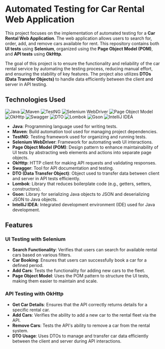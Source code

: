 # Automated Testing for Car Rental Web Application

This project focuses on the implementation of automated testing for a **Car Rental Web Application**. The web application allows users to search for, order, add, and remove cars available for rent. This repository contains both **UI tests** using **Selenium**, organized using the **Page Object Model (POM)**, and **API tests** using **OkHttp**.

The goal of this project is to ensure the functionality and reliability of the car rental service by automating the testing process, reducing manual effort, and ensuring the stability of key features. The project also utilizes **DTOs (Data Transfer Objects)** to handle data efficiently between the client and server in API testing.

## Technologies Used

![Java](https://img.shields.io/badge/Java-%23F7B731?style=flat&logo=java&logoColor=white)
![Maven](https://img.shields.io/badge/Maven-%232C3E50?style=flat&logo=apache-maven&logoColor=white)
![TestNG](https://img.shields.io/badge/TestNG-%232255D3?style=flat&logo=testng&logoColor=white)
![Selenium WebDriver](https://img.shields.io/badge/Selenium_WebDriver-%23E4D03A?style=flat&logo=selenium&logoColor=white)
![Page Object Model](https://img.shields.io/badge/Page_Object_Model-%23333?style=flat&logo=none&logoColor=white)
![OkHttp](https://img.shields.io/badge/OkHttp-%238A3E2F?style=flat&logo=okhttp&logoColor=white)
![Swagger](https://img.shields.io/badge/Swagger-%23000000?style=flat&logo=swagger&logoColor=white)
![DTO](https://img.shields.io/badge/DTO-%23007ACC?style=flat&logo=java&logoColor=white)
![Lombok](https://img.shields.io/badge/Lombok-%23000?style=flat&logo=lombok&logoColor=white)
![Gson](https://img.shields.io/badge/Gson-%23D2B300?style=flat&logo=gson&logoColor=white)
![IntelliJ IDEA](https://img.shields.io/badge/IntelliJ_IDEA-%23000000?style=flat&logo=intellij-idea&logoColor=white)

- **Java**: Programming language used for writing tests.
- **Maven**: Build automation tool used for managing project dependencies.
- **TestNG**: Testing framework used for organizing and running tests.
- **Selenium WebDriver**: Framework for automating web UI interactions.
- **Page Object Model (POM)**: Design pattern to enhance maintainability of UI tests by abstracting web elements and actions into separate page objects.
- **OkHttp**: HTTP client for making API requests and validating responses.
- **Swagger**: Tool for API documentation and testing.
- **DTO (Data Transfer Object)**: Object used to transfer data between client and server in API tests efficiently.
- **Lombok**: Library that reduces boilerplate code (e.g., getters, setters, constructors).
- **Gson**: Library for serializing Java objects to JSON and deserializing JSON to Java objects.
- **IntelliJ IDEA**: Integrated development environment (IDE) used for Java development.

## Features
### UI Testing with Selenium
- **Search Functionality**: Verifies that users can search for available rental cars based on various filters.
- **Car Booking**: Ensures that users can successfully book a car for a defined period.
- **Add Cars**: Tests the functionality for adding new cars to the fleet.
- **Page Object Model**: Uses the POM pattern to structure the UI tests, making them easier to maintain and scale.

### API Testing with OkHttp
- **Get Car Details**: Ensures that the API correctly returns details for a specific rental car.
- **Add Cars**: Verifies the ability to add a new car to the rental fleet via the API.
- **Remove Cars**: Tests the API's ability to remove a car from the rental system.
- **DTO Usage**: Uses DTOs to manage and transfer car data efficiently between the client and server during API interactions.
